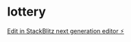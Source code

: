 # lottery

[Edit in StackBlitz next generation editor ⚡️](https://stackblitz.com/~/github.com/xPatiCiosek/lottery)